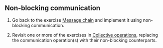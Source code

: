 ## Non-blocking communication

1. Go back to the exercise [Message chain](../message-chain/) and implement
   it using non-blocking communication.

2. Revisit one or more of the exercises in [Collective
   operations](../collectives/), replacing the communication operation(s) with
   their non-blocking counterparts.
